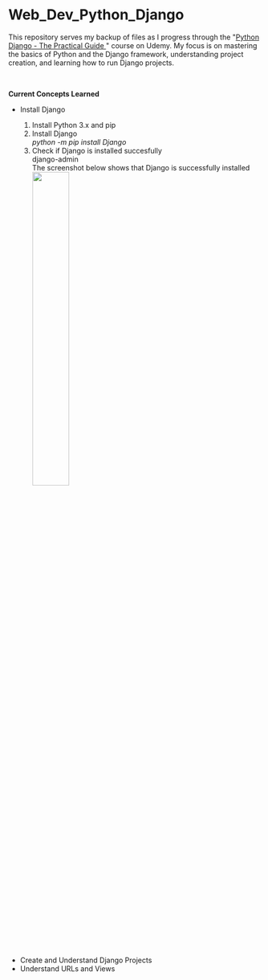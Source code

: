 # Web_Dev_Python_Django

<p>This repository serves my backup of files as I progress through the "<a href="https://www.udemy.com/course/python-django-the-practical-guide/">Python Django - The Practical Guide </a>" course on Udemy. My focus is on mastering the basics of Python and the Django framework, understanding project creation, and learning how to run Django projects.<p>
<br>

**Current Concepts Learned**
<p>
<ul>
    <li>Install Django</li>
    <ol>
        <li>Install Python 3.x and pip</li>
        <li>Install Django</li>
        <em background-color="red">python -m pip install Django</em>
        <li>Check if Django is installed succesfully</li>
        django-admin
        <br>
        The screenshot below shows that Django is successfully installed
        <br>
        <img src="https://github.com/AGEugenio/Web_Dev_Python_Django/assets/113889259/0609b502-a9e4-4897-acbd-ec3d184cb09c" width="40%">
    </ol>
<li>Create and Understand Django Projects</li>
<li>Understand URLs and Views</li>
</ul>
</p>   

